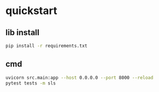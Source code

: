 # quickstart

## lib install

```sh
pip install -r requirements.txt
```

## cmd

```sh
uvicorn src.main:app --host 0.0.0.0 --port 8000 --reload
pytest tests -m sls
```
